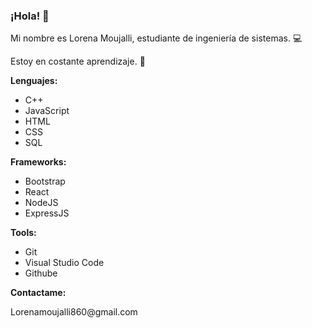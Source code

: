 ### ¡Hola! 👋

<!--
**LOREN932/LOREN932** is a ✨ _special_ ✨ repository because its `README.md` (this file) appears on your GitHub profile.

Here are some ideas to get you started:

- 🔭 I’m currently working on ...
- 🌱 I’m currently learning ...
- 👯 I’m looking to collaborate on ...
- 🤔 I’m looking for help with ...
- 💬 Ask me about ...
- 📫 How to reach me: ...
- 😄 Pronouns: ...
- ⚡ Fun fact: ...
-->
<p>Mi nombre es Lorena Moujalli, estudiante de ingeniería de sistemas. 💻 </p>
<p>Estoy en costante aprendizaje. 📝</p>

<p><strong>Lenguajes: </strong></p>
<ul>
  <li>C++</li>
  <li>JavaScript</li>
  <li>HTML</li>
  <li>CSS</li>
   <li>SQL</li>

</ul>
<p><strong>Frameworks: </strong></p>
<ul>
 
  <li>Bootstrap</li>
  <li>React</li>
  <li>NodeJS</li>
  <li>ExpressJS</li>

</ul>

<p><strong>Tools: </strong></p>
<ul>
 
  <li>Git</li>
  <li>Visual Studio Code</li>
   <li>Githube</li>

</ul>




<p><strong>Contactame:</strong></p>
<p>Lorenamoujalli860@gmail.com</p>


